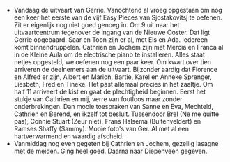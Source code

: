 - Vandaag de uitvaart van Gerrie. Vanochtend al vroeg opgestaan om nog een keer het eerste van de vijf Easy Pieces van Sjostakovitsj te oefenen. Zit er eigenlijk nog niet goed genoeg in. Om 9 uit naar het uitvaartcentrum tegenover de ingang van de Nieuwe Ooster. Dat ligt Gerrie opgebaard. Saar en Toon zijn er al, met Els en Ada. Iedereen komt binnendruppelen. Cathrien en Jochem zijn met Mercia en Franca al in de Kleine Aula om de electrische piano te installeren. Alles staat netjes opgesteld, we oefenen nog een paar keer. Om kwart over tien arriveren de deelnemers aan de uitvaart. Bijzonder aardig dat Florence en Alfred er zijn, Albert en Marion, Bartie, Karel en Anneke Sprenger, Liesbeth, Fred en Tineke. Het past allemaal precies in het zaaltje. Om half 11 arriveert de kist en gaat de plechtigheid beginnen. Eerst het stukje van Cathrien en mij, verre van foutloos maar zonder onderbrekingen. Dan mooie toespraken van Sanne en Eva, Mechteld, Cathrien en Berend, en ikzelf tot besluit. Tussendoor Brel (Ne me quitte pas), Connie Stuart (Zeur niet), Frans Halsema (Buitenveldert) en Ramses Shaffy (Sammy).  Mooie foto's van Ger. Al met al een hartverwarmend en waardig afscheid.
- Vanmiddag nog even gegeten bij Cathrien en Jochem, gezellig lasagne met de meiden. Ging heel goed. Daarna naar Diepenveen gegeven.